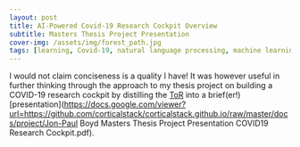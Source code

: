 ```yaml
---
layout: post
title: AI-Powered Covid-19 Research Cockpit Overview
subtitle: Masters Thesis Project Presentation
cover-img: /assets/img/forest_path.jpg
tags: [learning, Covid-19, natural language processing, machine learning, data science]
---
```

I would not claim conciseness is a quality I have! It was however useful in further thinking through the 
approach to my thesis project on building a COVID-19 research cockpit by distilling the [ToR](https://docs.google.com/viewer?url=https://github.com/corticalstack/corticalstack.github.io/raw/master/docs/project/tor.pdf) 
into a brief(er!) [presentation](https://docs.google.com/viewer?url=https://github.com/corticalstack/corticalstack.github.io/raw/master/docs/project/Jon-Paul Boyd Masters Thesis Project Presentation COVID19 Research Cockpit.pdf).
